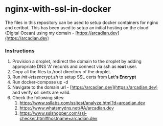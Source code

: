 # nginx-with-ssl-in-docker
The files in this repository can be used to setup docker containers for nginx and certbot. This has been used to setup an initial hosting on the cloud (Digital Ocean) using my domain - [https://arcadian.dev](https://arcadian.dev)

### Instructions

1. Provision a droplet, redirect the domain to the droplet by adding appropriate DNS 'A' records and connect via ssh as **root** user.
2. Copy all the files to /root directory of the droplet. 
3. Run _init-letsencrypt.sh_ to setup SSL certs from **Let's Encrypt**
4. Run docker-compose up -d
5. Navigate to the domain url - [https://arcadian.dev](https://arcadian.dev) and verify ssl certs are valid.
6. Check the following sites:
    1. https://www.ssllabs.com/ssltest/analyze.html?d=arcadian.dev
    2. https://www.whatsmydns.net/#A/arcadian.dev
    3. https://www.sslshopper.com/ssl-checker.html#hostname=arcadian.dev
